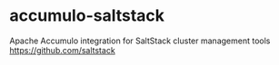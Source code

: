 accumulo-saltstack
==================

Apache Accumulo integration for SaltStack cluster management tools https://github.com/saltstack
